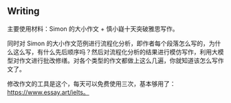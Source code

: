 ## Writing

主要使用材料：Simon 的大小作文 + 慎小嶷十天突破雅思写作。

同时对 Simon 的大小作文范例进行流程化分析，即作者每个段落怎么写的，为什么这么写，有什么先后顺序吗？然后对流程化分析的结果进行模仿写作，利用大模型对作文进行批改修缮。对各个类型的作文都做上这么几遍，你就知道该怎么写作文了。

修改作文的工具是这个，每天可以免费使用三次，基本够用了：https://www.essay.art/ielts。